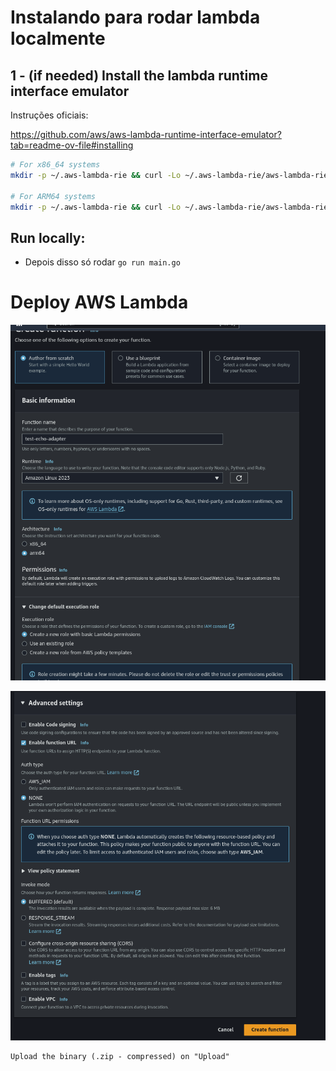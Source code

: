 # Instalando para rodar lambda localmente

## 1 - (if needed) Install the lambda runtime interface emulator

Instruções oficiais:

https://github.com/aws/aws-lambda-runtime-interface-emulator?tab=readme-ov-file#installing

```bash
# For x86_64 systems
mkdir -p ~/.aws-lambda-rie && curl -Lo ~/.aws-lambda-rie/aws-lambda-rie https://github.com/aws/aws-lambda-runtime-interface-emulator/releases/latest/download/aws-lambda-rie && chmod +x ~/.aws-lambda-rie/aws-lambda-rie

# For ARM64 systems
mkdir -p ~/.aws-lambda-rie && curl -Lo ~/.aws-lambda-rie/aws-lambda-rie https://github.com/aws/aws-lambda-runtime-interface-emulator/releases/latest/download/aws-lambda-rie-arm64 && chmod +x ~/.aws-lambda-rie/aws-lambda-rie
```

## Run locally:

- Depois disso só rodar `go run main.go`

# Deploy AWS Lambda

![Deploy part 1](https://github.com/viquitorreis/aws-serverless-echo-adapter/blob/main/aws-1.png?raw=true)

![Deploy part 2](https://github.com/viquitorreis/aws-serverless-echo-adapter/blob/main/aws-2.png?raw=true)

    Upload the binary (.zip - compressed) on "Upload"